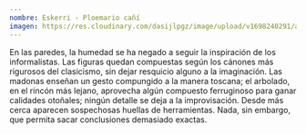 ```yaml
---
nombre: Eskerri - Ploemario cañí
imagen: https://res.cloudinary.com/dasijlpgz/image/upload/v1698240291/artistas/Eskerri%20-%20Ploemario%20ca%C3%B1%C3%AD/P1070501_-_copia.jpg
---
```

En las paredes, la humedad se ha negado a seguir la inspiración de los informalistas. Las figuras quedan compuestas según los cánones más rigurosos del clasicismo, sin dejar resquicio alguno a la imaginación. Las madonas enseñan un gesto compungido a la manera toscana; el arbolado, en el rincón más lejano, aprovecha algún compuesto ferruginoso para ganar calidades otoñales; ningún detalle se deja a la improvisación. Desde más cerca aparecen sospechosas huellas de herramientas. Nada, sin embargo, que permita sacar conclusiones demasiado exactas.
